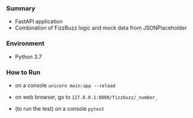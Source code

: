 ### Summary

- FastAPI application
- Combination of FizzBuzz logic and mock data from JSONPlaceholder

### Environment
- Python 3.7

### How to Run

- on a console
`unicorn main:app --reload`

- on web browser, go to 
`127.0.0.1:8000/fizzbuzz/_number_`

- (to run the test) on a console
`pytest`